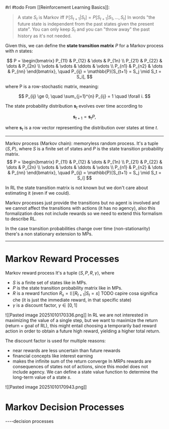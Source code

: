 #rl #todo 
From [[Reinforcement Learning Basics]]:
>A state $S_t$ is Markov iff  $\mathbb P[S_{t+1}|S_t]=P[S_{t+1}|S_1,\dots,S_t]$
>In words "the future state is independent from the past states given the present state". You can only keep $S_t$ and you can "throw away" the past history as it's not needed.

Given this, we can define the **state transition matrix** $P$ for a Markov process with $n$ states:

$$
P =
\begin{bmatrix}
P_{11} & P_{12} & \dots & P_{1n} \\
P_{21} & P_{22} & \dots & P_{2n} \\
\vdots & \vdots & \ddots & \vdots \\
P_{n1} & P_{n2} & \dots & P_{nn}
\end{bmatrix}, \quad
P_{ij} = \mathbb{P}[S_{t+1} = S_j \mid S_t = S_i],
$$

where P is a row-stochastic matrix, meaning:

$$
P_{ij} \ge 0, \quad \sum_{j=1}^{n} P_{ij} = 1 \quad \forall i.
$$

The state probability distribution $\mathbf{s}_t$ evolves over time according to

$$
\mathbf{s}_{t+1} = \mathbf{s}_t P,
$$

where $\mathbf{s}_t$ is a row vector representing the distribution over states at time $t$.

---

Markov process (Markov chain): memoryless random process.
It's a tuple $\langle S,P\rangle$, where $S$ is a finite set of states and $P$ is the state transition probability matrix.
$$
P =
\begin{bmatrix}
P_{11} & P_{12} & \dots & P_{1n} \\
P_{21} & P_{22} & \dots & P_{2n} \\
\vdots & \vdots & \ddots & \vdots \\
P_{n1} & P_{n2} & \dots & P_{nn}
\end{bmatrix}, \quad
P_{ij} = \mathbb{P}[S_{t+1} = S_j \mid S_t = S_i]
$$

In RL the state transition matrix is not known but we don't care about estimating it (even if we could).

Markov processes just provide the transitions but no agent is involved and we cannot affect the transitions with actions (it has no agency), also this formalization does not include rewards so we need to extend this formalism to describe RL.

In the case transition probabilities change over time (non-stationarity) there's a non stationary extension to MPs.

---
# Markov Reward Processes
Markov reward process
It's a tuple $\langle S,P,R,\gamma\rangle$, where
- $S$ is a finite set of states like in MPs.
- $P$ is the state transition probability matrix like in MPs.
- $R$ is a reward function $R_s=\mathbb E[R_{t+1}|S_t=s]$ TODO capire cosa significa che (it is just the immediate reward, in that specific state)
- $\gamma$ is a discount factor, $\gamma\in[0,1]$

![[Pasted image 20251010170336.png]]
In RL we are not interested in maximizing the value of a single step, but we want to maximize the return (return = goal of RL), this might entail choosing a temporarily bad reward action in order to obtain a future high reward, yielding a higher total return.

The discount factor is used for multiple reasons:
* near rewards are less uncertain than future rewards
* financial concepts like interest earning
* makes the infinite sum of the return converge
In MRPs rewards are consequences of states not of actions, since this model does not include agency. 
We can define a state value function to determine the long-term value of a state $s$.

![[Pasted image 20251010170943.png]]

# Markov Decision Processes
----decision processes

